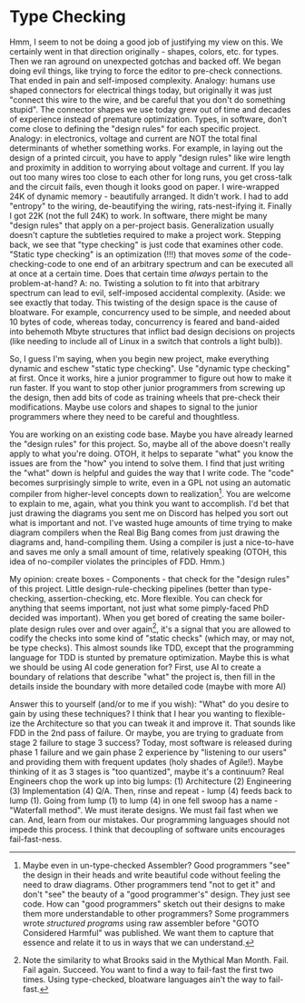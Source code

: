 # Type Checking
Hmm, I seem to not be doing a good job of justifying my view on this.  We certainly went in that direction originally - shapes, colors, etc. for types.  Then we ran aground on unexpected gotchas and backed off.  We began doing evil things, like trying to force the editor to pre-check connections. That ended in pain and self-imposed complexity.  Analogy: humans use shaped connectors for electrical things today, but originally it was just "connect this wire to the wire, and be careful that you don't do something stupid".  The connector shapes we use today grew out of time and decades of experience instead of premature optimization.  Types, in software, don't come close to defining the "design rules" for each specific project.  Analogy: in electronics, voltage and current are NOT the total final determinants of whether something works.  For example, in laying out the design of a printed circuit, you have to apply "design rules" like wire length and proximity in addition to worrying about voltage and current.  If you lay out too many wires too close to each other for long runs, you get cross-talk and the circuit fails, even though it looks good on paper.  I wire-wrapped 24K of dynamic memory - beautifully arranged.  It didn't work.  I had to add "entropy" to the wiring, de-beautifying the wiring, rats-nest-ifying it. Finally I got 22K (not the full 24K) to work.  In software, there might be many "design rules" that apply on a per-project basis.  Generalization usually doesn't capture the subtleties required to make a project work.  Stepping back, we see that "type checking" is just code that examines other code.  "Static type checking" is an optimization (!!!) that moves *some* of the code-checking-code to one end of an arbitrary spectrum and can be executed all at once at a certain time.  Does that certain time *always* pertain to the problem-at-hand? A: no. Twisting a solution to fit into that arbitrary spectrum can lead to evil, self-imposed accidental complexity.  (Aside: we see exactly that today.  This twisting of the design space is the cause of bloatware.  For example, concurrency used to be simple, and needed about 10 bytes of code, whereas today, concurrency is feared and band-aided into behemoth Mbyte structures that inflict bad design decisions on projects (like needing to include all of Linux in a switch that controls a light bulb)).

So, I guess I'm saying, when you begin new project, make everything dynamic and eschew "static type checking".  Use "dynamic type checking" at first.  Once it works, hire a junior programmer to figure out how to make it run faster.  If you want to stop other junior programmers from screwing up the design, then add bits of code as training wheels that pre-check their modifications.  Maybe use colors and shapes to signal to the junior programmers where they need to be careful and thoughtless.

You are working on an existing code base.  Maybe you have already learned the "design rules" for this project.  So, maybe all of the above doesn't really apply to what you're doing.  OTOH, it helps to separate "what" you know the issues are from the "how" you intend to solve them.  I find that just writing the "what" down is helpful and guides the way that I write code. The "code" becomes surprisingly simple to write, even in a GPL not using an automatic compiler from higher-level concepts down to realization[^asm]. You are welcome to explain to me, again, what you think you want to accomplish.  I'd bet that just drawing the diagrams you sent me on Discord has helped you sort out what is important and not.  I've wasted huge amounts of time trying to make diagram compilers when the Real Big Bang comes from just drawing the diagrams and, hand-compiling them.  Using a compiler is just a nice-to-have and saves me only a small amount of time, relatively speaking (OTOH, this idea of no-compiler violates the principles of FDD.  Hmm.)

[^asm]: Maybe even in un-type-checked Assembler?  Good programmers "see" the design in their heads and write beautiful code without feeling the need to draw diagrams.  Other programmers tend "not to get it" and don't "see" the beauty of a "good programmer's" design.  They just see code.  How can "good programmers" sketch out their designs to make them more understandable to other programmers?  Some programmers wrote *structured programs* using raw assembler before "GOTO Considered Harmful" was published.  We want them to capture that essence and relate it to us in ways that we can understand.

My opinion: create boxes - Components - that check for the "design rules" of this project.  Little design-rule-checking pipelines (better than type-checking, assertion-checking, etc.  More flexible.  You can check for anything that seems important, not just what some pimply-faced PhD decided was important). When you get bored of creating the same boiler-plate design rules over and over again[^mmm], it's a signal that you are allowed to codify the checks into some kind of "static checks" (which may, or may not, be type checks).  This almost sounds like TDD, except that the programming language for TDD is stunted by premature optimization.  Maybe this is what we should be using AI code generation for?  First, use AI to create a boundary of relations that describe "what" the project is, then fill in the details inside the boundary with more detailed code (maybe with more AI)

[^mmm]: Note the similarity to what Brooks said in the Mythical Man Month.  Fail.  Fail again.  Succeed.  You want to find a way to fail-fast the first two times.  Using type-checked, bloatware languages ain't the way to fail-fast.

Answer this to yourself (and/or to me if you wish): "What" do you desire to gain by using these techniques?  I think that I hear you wanting to flexible-ize the Architecture so that you can tweak it and improve it.  That sounds like FDD in the 2nd pass of failure.  Or maybe, you are trying to graduate from stage 2 failure to stage 3 success?  Today, most software is released during phase 1 failure and we gain phase 2 experience by "listening to our users" and providing them with frequent updates (holy shades of Agile!).  Maybe thinking of it as 3 stages is "too quantized", maybe it's a continuum?  Real Engineers chop the work up into big lumps: (1) Architecture (2) Engineering (3) Implementation (4) Q/A.  Then, rinse and repeat - lump (4) feeds back to lump (1).  Going from lump (1) to lump (4) in one fell swoop has a name - "Waterfall method".  We must iterate designs.  We must fail fast when we can.  And, learn from our mistakes.  Our programming languages should not impede this process.  I think that decoupling of software units encourages fail-fast-ness.